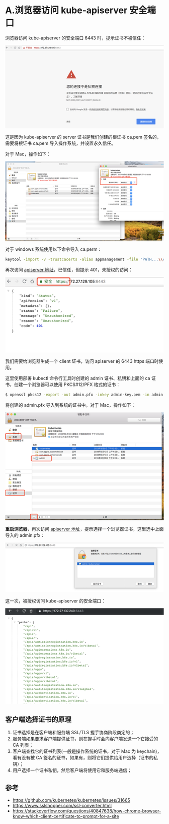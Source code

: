 # A.浏览器访问 kube-apiserver 安全端口

浏览器访问 kube-apiserver 的安全端口 6443 时，提示证书不被信任：

![ssl-failed](images/ssl-failed.png)

这是因为 kube-apiserver 的 server 证书是我们创建的根证书 ca.pem 签名的，需要将根证书 ca.pem 导入操作系统，并设置永久信任。

对于 Mac，操作如下：

![keychain](images/keychain.png)

对于 windows 系统使用以下命令导入 ca.perm：

``` bash
keytool -import -v -trustcacerts -alias appmanagement -file "PATH...\\ca.pem" -storepass password -keystore cacerts
```

再次访问 [apiserver 地址](https://172.27.137.240:6443/)，已信任，但提示 401，未授权的访问：

![ssl-success](images/ssl-success.png)

我们需要给浏览器生成一个 client 证书，访问 apiserver 的 6443 https 端口时使用。

这里使用部署 kubectl 命令行工具时创建的 admin 证书、私钥和上面的 ca 证书，创建一个浏览器可以使用 PKCS#12/PFX 格式的证书：

``` bash
$ openssl pkcs12 -export -out admin.pfx -inkey admin-key.pem -in admin.pem -certfile ca.pem
```

将创建的 admin.pfx 导入到系统的证书中。对于 Mac，操作如下：

![admin-cert](images/admin-cert.png)

**重启浏览器**，再次访问 [apiserver 地址](https://172.27.137.240:6443/)，提示选择一个浏览器证书，这里选中上面导入的 admin.pfx：

![select-cert](images/select-cert.png)

这一次，被授权访问 kube-apiserver 的安全端口：

![chrome-authored](images/chrome-authored.png)

## 客户端选择证书的原理

1. 证书选择是在客户端和服务端 SSL/TLS 握手协商阶段商定的；
1. 服务端如果要求客户端提供证书，则在握手时会向客户端发送一个它接受的 CA 列表；
1. 客户端查找它的证书列表(一般是操作系统的证书，对于 Mac 为 keychain)，看有没有被 CA 签名的证书，如果有，则将它们提供给用户选择（证书的私钥）；
1. 用户选择一个证书私钥，然后客户端将使用它和服务端通信；


## 参考
+ https://github.com/kubernetes/kubernetes/issues/31665
+ https://www.sslshopper.com/ssl-converter.html
+ https://stackoverflow.com/questions/40847638/how-chrome-browser-know-which-client-certificate-to-prompt-for-a-site
